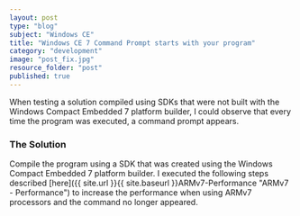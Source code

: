 ```yaml
---
layout: post
type: "blog"
subject: "Windows CE"
title: "Windows CE 7 Command Prompt starts with your program"
category: "development"
image: "post_fix.jpg"
resource_folder: "post"
published: true
---
```


When testing a solution compiled using SDKs that were not built with the Windows Compact Embedded 7 platform builder, I could observe that every time the program was executed, a command prompt appears.

### The Solution

Compile the program using a SDK that was created using the Windows Compact Embedded 7 platform builder. I executed the following steps described [here]({{ site.url }}{{ site.baseurl }}ARMv7-Performance "ARMv7 - Performance") to increase the performance when using ARMv7 processors and the command no longer appeared.

